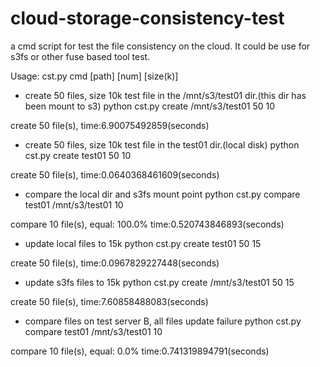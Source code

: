 cloud-storage-consistency-test
==============================

a cmd script for test the file consistency on the cloud. It could be use for s3fs or other fuse based tool test.

Usage: cst.py cmd [path] [num] [size(k)]

* create 50 files, size 10k test file in the /mnt/s3/test01 dir.(this dir has been mount to s3)
python cst.py create /mnt/s3/test01 50 10

create 50 file(s), time:6.90075492859(seconds)

* create 50 files, size 10k test file in the test01 dir.(local disk)
python cst.py create test01 50 10

create 50 file(s), time:0.0640368461609(seconds)

* compare the local dir and s3fs mount point
python cst.py compare test01 /mnt/s3/test01 10

compare 10 file(s), equal: 100.0% time:0.520743846893(seconds)

* update local files to 15k
python cst.py create test01 50 15 

create 50 file(s), time:0.0967829227448(seconds)

* update s3fs files to 15k
python cst.py create /mnt/s3/test01 50 15

create 50 file(s), time:7.60858488083(seconds)

* compare files on test server B, all files update failure
python cst.py compare test01 /mnt/s3/test01 10

compare 10 file(s), equal: 0.0% time:0.741319894791(seconds)

